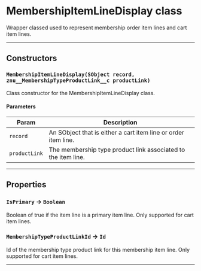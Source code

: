# MembershipItemLineDisplay class

Wrapper classed used to represent membership order item lines and cart item lines.

---
## Constructors
### `MembershipItemLineDisplay(SObject record, znu__MembershipTypeProductLink__c productLink)`

Class constructor for the MembershipItemLineDisplay class.
#### Parameters
|Param|Description|
|-----|-----------|
|`record` |  An SObject that is either a cart item line or order item line. |
|`productLink` |  The membership type product link associated to the item line. |

---
## Properties

### `IsPrimary` → `Boolean`

Boolean of true if the item line is a primary item line. Only supported for cart item lines.

### `MembershipTypeProductLinkId` → `Id`

Id of the membership type product link for this membership item line. Only supported for cart item lines.

---
